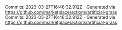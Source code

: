 Commits: 2023-03-27T16:48:32.912Z - Generated via https://github.com/marketplace/actions/artificial-grass
<br>
Commits: 2023-03-27T16:48:32.912Z - Generated via https://github.com/marketplace/actions/artificial-grass
<br>
